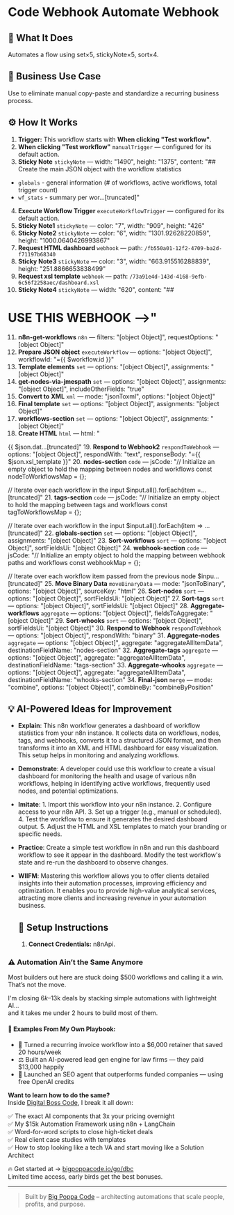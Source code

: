 # Code Webhook Automate Webhook
  ## 🚀 What It Does
  Automates a flow using set×5, stickyNote×5, sort×4.
  
  ## 💼 Business Use Case
  Use to eliminate manual copy-paste and standardize a recurring business process.
  
  ## ⚙️ How It Works
  1. **Trigger:** This workflow starts with **When clicking "Test workflow"**.
  2. **When clicking "Test workflow"** `manualTrigger` — configured for its default action.
3. **Sticky Note** `stickyNote` — width: "1490", height: "1375", content: "## Create the main JSON object with the workflow statistics
* `globals` - general information (# of workflows, active workflows, total trigger count)
* `wf_stats` - summary per wor…[truncated]"
4. **Execute Workflow Trigger** `executeWorkflowTrigger` — configured for its default action.
5. **Sticky Note1** `stickyNote` — color: "7", width: "909", height: "426"
6. **Sticky Note2** `stickyNote` — color: "6", width: "1301.92628220859", height: "1000.0640426993867"
7. **Request HTML dashboard** `webhook` — path: `/fb550a01-12f2-4709-ba2d-f71197b68340`
8. **Sticky Note3** `stickyNote` — color: "3", width: "663.915516288839", height: "251.8866653838499"
9. **Request xsl template** `webhook` — path: `/73a91e4d-143d-4168-9efb-6c56f2258aec/dashboard.xsl`
10. **Sticky Note4** `stickyNote` — width: "620", content: "## &#x200B;
# USE THIS WEBHOOK -->"
11. **n8n-get-workflows** `n8n` — filters: "[object Object]", requestOptions: "[object Object]"
12. **Prepare JSON object** `executeWorkflow` — options: "[object Object]", workflowId: "={{ $workflow.id }}"
13. **Template elements** `set` — options: "[object Object]", assignments: "[object Object]"
14. **get-nodes-via-jmespath** `set` — options: "[object Object]", assignments: "[object Object]", includeOtherFields: "true"
15. **Convert to XML** `xml` — mode: "jsonToxml", options: "[object Object]"
16. **Final template** `set` — options: "[object Object]", assignments: "[object Object]"
17. **workflows-section** `set` — options: "[object Object]", assignments: "[object Object]"
18. **Create HTML** `html` — html: "<?xml version="1.0" encoding="ISO-8859-1"?>
<?xml-stylesheet type="text/xsl" href="{{ $env.WEBHOOK_URL }}webhook/73a91e4d-143d-4168-9efb-6c56f2258aec/dashboard.xsl"?>

{{ $json.dat…[truncated]"
19. **Respond to Webhook2** `respondToWebhook` — options: "[object Object]", respondWith: "text", responseBody: "={{ $json.xsl_template }}"
20. **nodes-section** `code` — jsCode: "// Initialize an empty object to hold the mapping between nodes and workflows
const nodeToWorkflowsMap = {};

// Iterate over each workflow in the input
$input.all().forEach(item =…[truncated]"
21. **tags-section** `code` — jsCode: "// Initialize an empty object to hold the mapping between tags and workflows
const tagToWorkflowsMap = {};

// Iterate over each workflow in the input
$input.all().forEach(item => …[truncated]"
22. **globals-section** `set` — options: "[object Object]", assignments: "[object Object]"
23. **Sort-workflows** `sort` — options: "[object Object]", sortFieldsUi: "[object Object]"
24. **webhook-section** `code` — jsCode: "// Initialize an empty object to hold the mapping between webhook paths and workflows
const webhookMap = {};

// Iterate over each workflow item passed from the previous node
$inpu…[truncated]"
25. **Move Binary Data** `moveBinaryData` — mode: "jsonToBinary", options: "[object Object]", sourceKey: "html"
26. **Sort-nodes** `sort` — options: "[object Object]", sortFieldsUi: "[object Object]"
27. **Sort-tags** `sort` — options: "[object Object]", sortFieldsUi: "[object Object]"
28. **Aggregate-workflows** `aggregate` — options: "[object Object]", fieldsToAggregate: "[object Object]"
29. **Sort-whooks** `sort` — options: "[object Object]", sortFieldsUi: "[object Object]"
30. **Respond to Webhook** `respondToWebhook` — options: "[object Object]", respondWith: "binary"
31. **Aggregate-nodes** `aggregate` — options: "[object Object]", aggregate: "aggregateAllItemData", destinationFieldName: "nodes-section"
32. **Aggregate-tags** `aggregate` — options: "[object Object]", aggregate: "aggregateAllItemData", destinationFieldName: "tags-section"
33. **Aggregate-whooks** `aggregate` — options: "[object Object]", aggregate: "aggregateAllItemData", destinationFieldName: "whooks-section"
34. **Final-json** `merge` — mode: "combine", options: "[object Object]", combineBy: "combineByPosition"
  
  ## 💡 AI-Powered Ideas for Improvement
  - **Explain**: This n8n workflow generates a dashboard of workflow statistics from your n8n instance. It collects data on workflows, nodes, tags, and webhooks, converts it to a structured JSON format, and then transforms it into an XML and HTML dashboard for easy visualization. This setup helps in monitoring and analyzing workflows.

- **Demonstrate**: A developer could use this workflow to create a visual dashboard for monitoring the health and usage of various n8n workflows, helping in identifying active workflows, frequently used nodes, and potential optimizations.

- **Imitate**: 1. Import this workflow into your n8n instance. 2. Configure access to your n8n API. 3. Set up a trigger (e.g., manual or scheduled). 4. Test the workflow to ensure it generates the desired dashboard output. 5. Adjust the HTML and XSL templates to match your branding or specific needs.

- **Practice**: Create a simple test workflow in n8n and run this dashboard workflow to see it appear in the dashboard. Modify the test workflow's state and re-run the dashboard to observe changes.

- **WIIFM**: Mastering this workflow allows you to offer clients detailed insights into their automation processes, improving efficiency and optimization. It enables you to provide high-value analytical services, attracting more clients and increasing revenue in your automation business.
  
  ## 🔧 Setup Instructions
  1. **Connect Credentials:** n8nApi.
  
### ⚠️ Automation Ain’t the Same Anymore

Most builders out here are stuck doing $500 workflows and calling it a win.  
That’s not the move.  

I'm closing $6k–$13k deals by stacking simple automations with lightweight AI...  
and it takes me under 2 hours to build most of them.

#### 🧠 Examples From My Own Playbook:
- 🔁 Turned a recurring invoice workflow into a $6,000 retainer that saved 20 hours/week  
- ⚖️ Built an AI-powered lead gen engine for law firms — they paid $13,000 happily  
- 🚀 Launched an SEO agent that outperforms funded companies — using free OpenAI credits  

**Want to learn how to do the same?**  
Inside [Digital Boss Code](https://bigpoppacode.io/go/dbc), I break it all down:

✅ The exact AI components that 3x your pricing overnight  
✅ My $15k Automation Framework using n8n + LangChain  
✅ Word-for-word scripts to close high-ticket deals  
✅ Real client case studies with templates  
✅ How to stop looking like a tech VA and start moving like a Solution Architect  

🔥 Get started at → [bigpoppacode.io/go/dbc](https://bigpoppacode.io/go/dbc)  
Limited time access, early birds get the best bonuses.

---
> Built by [Big Poppa Code](https://bigpoppacode.io) – architecting automations that scale people, profits, and purpose.
  